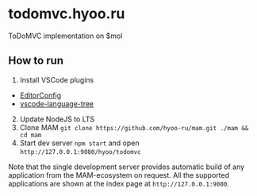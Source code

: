 # todomvc.hyoo.ru
ToDoMVC implementation on $mol

## How to run

1. Install VSCode plugins
  - [EditorConfig](https://marketplace.visualstudio.com/items?itemName=EditorConfig.EditorConfig)
  - [vscode-language-tree](https://marketplace.visualstudio.com/items?itemName=nin-jin.vscode-language-tree)
2. Update NodeJS to LTS
3. Clone MAM `git clone https://github.com/hyoo-ru/mam.git ./mam && cd mam`
5. Start dev server `npm start` and open `http://127.0.0.1:9080/hyoo/todomvc`

Note that the single development server provides automatic build of any application from the MAM-ecosystem on request. All the supported applications are shown at the index page at `http://127.0.0.1:9080`.
